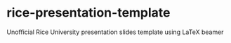 # rice-presentation-template
Unofficial Rice University presentation slides template using LaTeX beamer
